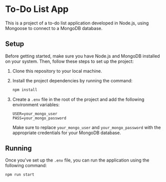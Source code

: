 # To-Do List App

This is a project of a to-do list application developed in Node.js, using Mongoose to connect to a MongoDB database.

## Setup

Before getting started, make sure you have Node.js and MongoDB installed on your system. Then, follow these steps to set up the project:

1. Clone this repository to your local machine.
2. Install the project dependencies by running the command:
    ```bash
    npm install
    ```
3. Create a `.env` file in the root of the project and add the following environment variables:

    ```plaintext
    USER=your_mongo_user
    PASS=your_mongo_password
    ```

    Make sure to replace `your_mongo_user` and `your_mongo_password` with the appropriate credentials for your MongoDB database.

## Running

Once you've set up the `.env` file, you can run the application using the following command:

```bash
npm run start